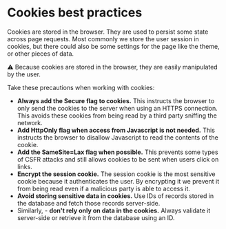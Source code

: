 # Cookies best practices

Cookies are stored in the browser. They are used to persist some state across page requests. Most commonly we store the user session in cookies, but there could also be some settings for the page like the theme, or other pieces of data.

⚠️ Because cookies are stored in the browser, they are easily manipulated by the user.

Take these precautions when working with cookies:

- **Always add the Secure flag to cookies.** This instructs the browser to only send the cookies to the server when using an HTTPS connection. This avoids these cookies from being read by a third party sniffing the network.
- **Add HttpOnly flag when access from Javascript is not needed.** This instructs the browser to disallow Javascript to read the contents of the cookie.
- **Add the SameSite=Lax flag when possible.** This prevents some types of CSFR attacks and still allows cookies to be sent when users click on links.
- **Encrypt the session cookie.** The session cookie is the most sensitive cookie because it authenticates the user. By encrypting it we prevent it from being read even if a malicious party is able to access it.
- **Avoid storing sensitive data in cookies.** Use IDs of records stored in the database and fetch those records server-side.
- Similarly, - **don't rely only on data in the cookies.** Always validate it server-side or retrieve it from the database using an ID.
